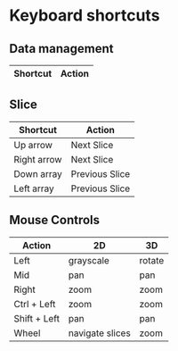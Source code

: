 # Keyboard shortcuts

<style>
table {
  width: 100%;
}
</style>

## Data management

| Shortcut | Action |
| -------- | ------ |

## Slice

| Shortcut    | Action         |
| ----------- | -------------- |
| Up arrow    | Next Slice     |
| Right arrow | Next Slice     |
| Down array  | Previous Slice |
| Left array  | Previous Slice |

## Mouse Controls

| Action       | 2D              | 3D     |
| ------------ | --------------- | ------ |
| Left         | grayscale       | rotate |
| Mid          | pan             | pan    |
| Right        | zoom            | zoom   |
| Ctrl + Left  | zoom            | zoom   |
| Shift + Left | pan             | pan    |
| Wheel        | navigate slices | zoom   |
